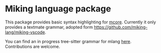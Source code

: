 # Miking language package

This package provides basic syntax highlighting for
[mcore](https://github.com/miking-lang/miking). Currently it only provides a
textmate grammar, adopted form https://github.com/miking-lang/miking-vscode.

You can find an in progress tree-sitter grammar for mlang
[here](https://github.com/br4sco/tree-sitter-mcore). Contributions are welcome.
